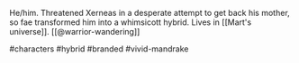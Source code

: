 He/him. Threatened Xerneas in a desperate attempt to get back his mother, so fae transformed him into a whimsicott hybrid. Lives in [[Mart's universe]]. [[@warrior-wandering]]

#characters #hybrid #branded #vivid-mandrake 